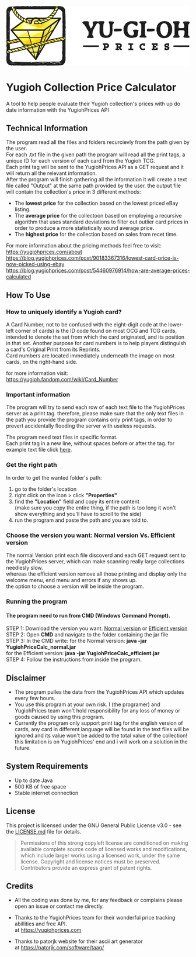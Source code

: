 [![banner](/recources/assets/banner.png)](https://yugiohprices.com/)

# Yugioh Collection Price Calculator
A tool to help people evaluate their Yugioh collection's prices with up do date information with the YugiohPrices API 

## Technical Information
The program read all the files and folders recurcievly from the path given by the user. </br>
For each .txt file in the given path the program will read all the print tags, a unique ID for each version of each card from the Yugioh TCG.</br>
Each print tag will be sent to the YugiohPrices API as a GET request and it will return all the relevant information.</br>
After the program will finish gathering all the information it will create a text file called "Output" at the same path provided by the user. the output file will contain the collection's price in 3 different methods:</br>
- The <b>lowest price</b> for the collection based on the lowest priced eBay listing. </br>
- The <b>average price</b> for the collectoon based on employing a recursive algorithm that uses standard deviations to filter out outlier card prices in order to produce a more statistically sound average price. </br>
- The <b>highest price</b> for the collection based on sales from recet time. </br>

For more information about the pricing methods feel free to visit:</br>
https://yugiohprices.com/about </br>
https://blog.yugiohprices.com/post/90183367316/lowest-card-price-is-now-picked-using-ebay </br>
https://blog.yugiohprices.com/post/54460976914/how-are-average-prices-calculated </br>

## How To Use

### How to uniquely identify a Yugioh card?
A Card Number, not to be confused with the eight-digit code at the lower-left corner of cards) is the ID code found on most OCG and TCG cards, intended to denote the set from which the card originated, and its position in that set. Another purpose for card numbers is to help players distinguish a card's Original Print from its Reprints. </br>
Card numbers are located immediately underneath the image on most cards, on the right-hand side.

for more information visit: </br>
https://yugioh.fandom.com/wiki/Card_Number

### Important information
The program will try to send each row of each text file to the YugiohPrices server as a print tag. therefore, please make sure that the only text files in the path you provide the program contains only print tags, in order to prevert accidentally flooding the server with useless requests.

The program need text files in specific format. </br> 
Each print tag in a new line, without spaces before or after the tag. for example text file click [here](/recources/assets/example.txt).

### Get the right path
In order to get the wanted folder's path:
1. go to the folder's location
2. right click on the icon > click <b>"Properties"</b>
3. find the <b>"Location"</b> field and copy its entire content </br>
 (make sure you copy the entire thing, if the path is too long it won't show everything and you'll have to scroll to the side)
4. run the program and paste the path and you are told to.

### Choose the version you want: Normal version Vs. Efficient version
The normal Version print each file discoverd and each GET request sent to the YugiohPrices server, which can make scanning really large collections needlesly slow.</br>
whereas the efficient version remove all those printing and display only the welcome menu, end menu and errors if any shows up.</br>
the option to choose a version will be inside the program.</br>

### Running the program
#### The program need to run from CMD (Windows Command Prompt). </br>
STEP 1: Download the version you want. [Normal version](/assets/YugiohPriceCalc_normal) or [Efficient version](/recources/jar/YugiohPriceCalc_efficient)</br>
STEP 2: Open <b>CMD</b> and navigate to the folder containing the jar file</br>
STEP 3: In the CMD write: 	for the Normal version:		<b>java -jar YugiohPriceCalc_normal.jar</b></br>
							for the Efficient version:	<b>java -jar YugiohPriceCalc_efficient.jar</b></br>
STEP 4: Follow the instructions from inside the program.


## Disclaimer
- The program pulles the data from the YugiohPrices API which updates every few hours.
- You use this program at your own risk. I (the programer) and YugiohPrices team won't hold responsibility for any loss of money or goods caused by using this program.
- Currently the program only support print tag for the english version of cards, any card in different language will be found in the text files will be ignored and its value won't be added to the total value of the collection! this limitation is on YugiohPrices' end and i will work on a solution in the future.
 

## System Requirements
- Up to date Java
- 500 KB of free space
- Stable internet connection

## License
This project is licensed under the GNU General Public License v3.0 - see the [LICENSE.md](LICENSE) file for details. </br>
> Permissions of this strong copyleft license are conditioned on making available complete source code of licensed works and modifications, which include larger works using a licensed work, under the same license. Copyright and license notices must be preserved. Contributors provide an express grant of patent rights.

## Credits
- All the coding was done by me, for any feedback or complains please open an issue or contact me directly.

- Thanks to the YugiohPrices team for their wonderful price tracking abillities and free API. </br>
at https://yugiohprices.com

- Thanks to patorjk website for their ascii art generator </br>
at https://patorjk.com/software/taag/ 
